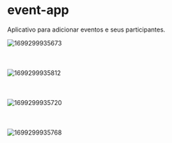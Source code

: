 # event-app
Aplicativo para adicionar eventos e seus participantes.

![1699299935673](https://github.com/lucascampos01/event-app/assets/102439640/dda59715-5774-4c7f-aa56-b401f06dc555)
<br><br><br><br>
![1699299935812](https://github.com/lucascampos01/event-app/assets/102439640/a0435a93-ddf7-4e18-aba1-3d4f8e7e7ae4)
<br><br><br><br>
![1699299935720](https://github.com/lucascampos01/event-app/assets/102439640/36261986-9f88-4bba-ad91-2df9965b2c5e)
<br><br><br><br>
![1699299935768](https://github.com/lucascampos01/event-app/assets/102439640/d63bc5c5-d3d7-468c-ae06-ffe9a52bf2df)
